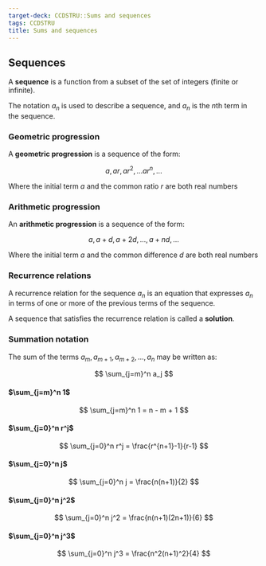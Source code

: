 ```yaml
---
target-deck: CCDSTRU::Sums and sequences
tags: CCDSTRU
title: Sums and sequences
---
```


## Sequences

A **sequence** is a function from a subset of the set of integers (finite or infinite).

The notation ${a_n}$ is used to describe a sequence, and $a_n$ is the $n$th term in the sequence.

<!--ID: 1712722469488-->

### Geometric progression

A **geometric progression** is a sequence of the form:

$$
a, ar, ar^2, ... ar^n, ...
$$

Where the initial term $a$ and the common ratio $r$ are both real numbers

<!--ID: 1712722469498-->

### Arithmetic progression

An **arithmetic progression** is a sequence of the form:

$$
a, a+d, a+2d, ..., a+nd, ...
$$

Where the initial term $a$ and the common difference $d$ are both real numbers

<!--ID: 1712722469504-->

### Recurrence relations

A recurrence relation for the sequence ${a_n}$ is an equation that expresses $a_n$ in terms of one or more of the previous terms of the sequence.

A sequence that satisfies the recurrence relation is called a **solution**.

<!--ID: 1712722469509-->

### Summation notation

The sum of the terms $a_m, a_{m+1}, a_{m+2}, ..., a_n$ may be written as:

$$
\sum_{j=m}^n a_j
$$

<!--ID: 1712722469513-->

#### $\sum_{j=m}^n 1$

$$
\sum_{j=m}^n 1 = n - m + 1
$$

<!--ID: 1712722469518-->

#### $\sum_{j=0}^n r^j$

$$
\sum_{j=0}^n r^j = \frac{r^{n+1}-1}{r-1}
$$

<!--ID: 1712722469522-->

#### $\sum_{j=0}^n j$

$$
\sum_{j=0}^n j = \frac{n(n+1)}{2}
$$

<!--ID: 1712722469525-->

#### $\sum_{j=0}^n j^2$

$$
\sum_{j=0}^n j^2 = \frac{n(n+1)(2n+1)}{6}
$$

<!--ID: 1712722469529-->

#### $\sum_{j=0}^n j^3$

$$
\sum_{j=0}^n j^3 = \frac{n^2(n+1)^2}{4}
$$

<!--ID: 1712722469532-->
